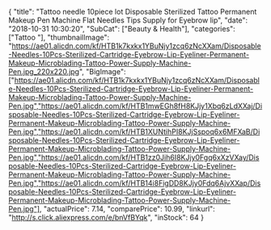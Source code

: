 {
	"title": "Tattoo needle 10piece lot  Disposable Sterilized Tattoo Permanent Makeup Pen Machine Flat Needles Tips Supply for Eyebrow lip",
	"date": "2018-10-31 10:30:20",
	"SubCat": ["Beauty & Health"],
	"categories": ["Tattoo "],
	"thumbnailImage": "https://ae01.alicdn.com/kf/HTB1k7kxkx1YBuNjy1zcq6zNcXXam/Disposable-Needles-10Pcs-Sterilized-Cartridge-Eyebrow-Lip-Eyeliner-Permanent-Makeup-Microblading-Tattoo-Power-Supply-Machine-Pen.jpg_220x220.jpg",
	"BigImage": ["https://ae01.alicdn.com/kf/HTB1k7kxkx1YBuNjy1zcq6zNcXXam/Disposable-Needles-10Pcs-Sterilized-Cartridge-Eyebrow-Lip-Eyeliner-Permanent-Makeup-Microblading-Tattoo-Power-Supply-Machine-Pen.jpg","https://ae01.alicdn.com/kf/HTB1mwEGh8fH8KJjy1Xbq6zLdXXaj/Disposable-Needles-10Pcs-Sterilized-Cartridge-Eyebrow-Lip-Eyeliner-Permanent-Makeup-Microblading-Tattoo-Power-Supply-Machine-Pen.jpg","https://ae01.alicdn.com/kf/HTB1XUNtihPI8KJjSspoq6x6MFXaB/Disposable-Needles-10Pcs-Sterilized-Cartridge-Eyebrow-Lip-Eyeliner-Permanent-Makeup-Microblading-Tattoo-Power-Supply-Machine-Pen.jpg","https://ae01.alicdn.com/kf/HTB1zz0Jih6I8KJjy0Fgq6xXzVXay/Disposable-Needles-10Pcs-Sterilized-Cartridge-Eyebrow-Lip-Eyeliner-Permanent-Makeup-Microblading-Tattoo-Power-Supply-Machine-Pen.jpg","https://ae01.alicdn.com/kf/HTB14i8FigDD8KJjy0Fdq6AjvXXap/Disposable-Needles-10Pcs-Sterilized-Cartridge-Eyebrow-Lip-Eyeliner-Permanent-Makeup-Microblading-Tattoo-Power-Supply-Machine-Pen.jpg"],
	"actualPrice": 7.14,
	"comparePrice": 10.99,
	"linkurl": "http://s.click.aliexpress.com/e/bnVfBYqk",
	"inStock": 64
}
